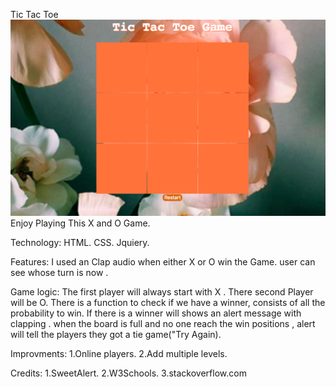 Tic Tac Toe 
![alt text](myimage.png)
Enjoy Playing This X and O Game.

Technology:
HTML.
CSS.
Jquiery.

Features:
I used an Clap audio  when either X or O win the Game.
user can see whose turn is now .

Game logic:
The first player will always start with X .
There second Player will be O.
There is a function to check if we have a winner, consists of all the probability to win.
If there is a winner will shows an alert message with clapping .
when the board is full and no one reach the win positions , alert will tell the players they got a tie game("Try Again).

Improvments:
1.Online players.
2.Add multiple levels.

Credits:
1.SweetAlert.
2.W3Schools.
3.stackoverflow.com